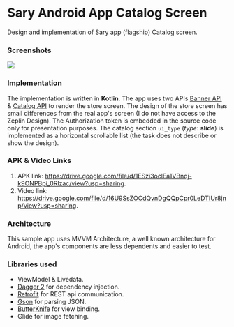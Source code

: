# Sary Android App Catalog Screen
Design and implementation of Sary app (flagship) Catalog screen.

### Screenshots
<img src="screenshots/store.gif" />

### Implementation
The implementation is written in __Kotlin__. The app uses two APIs [Banner API](https://staging.sary.co/api/v2.5.1/baskets/76097/banners) & [Catalog API](https://staging.sary.co/api/v2.5.1/baskets/76097/catalog/) to render the store screen. The design of the store screen has small differences from the real app's screen (I do not have access to the Zeplin Design). The Authorization token is embedded in the source code only for presentation purposes. The catalog section `ui_type` (*type*: __slide__) is implemented as a horizontal scrollable list (the task does not describe or show the design).

### APK & Video Links
1. APK link: <https://drive.google.com/file/d/1ESzi3oclEa1VBnqj-k9ONPBpi_0Rlzac/view?usp=sharing>.
2. Video link: <https://drive.google.com/file/d/16U9SsZOCdQvnDgQQpCpr0LeDTIUr8jnp/view?usp=sharing>.

### Architecture
This sample app uses MVVM Architecture, a well known architecture for Android, the app's components are less dependents and easier to test.

### Libraries used
* ViewModel & Livedata.
* [Dagger 2][dagger2] for dependency injection.
* [Retrofit][retrofit] for REST api communication.
* [Gson][gson] for parsing JSON.
* [ButterKnife][butterKnife] for view binding.
* Glide for image fetching.

[dagger2]: https://google.github.io/dagger
[retrofit]: http://square.github.io/retrofit
[gson]: https://github.com/google/gson
[butterKnife]: https://github.com/JakeWharton/butterknife